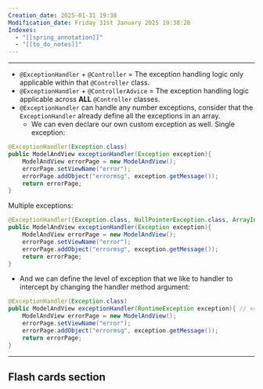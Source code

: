 ```yaml
---
Creation_date: 2025-01-31 19:38
Modification_date: Friday 31st January 2025 19:38:28
Indexes:
  - "[[spring_annotation]]"
  - "[[to_do_notes]]"
---
```


----

- `@ExceptionHandler` + `@Controller` = The exception handling logic only applicable within that `@Controller` class.
- `@ExceptionHandler` + `@ControllerAdvice` = The exception handling logic applicable across **ALL** `@Controller` classes.
- `@ExceptionHandler` can handle any number exceptions, consider that the `ExceptionHandler` already define all the exceptions in an array.
	- We can even declare our own custom exception as well.
Single exception:
```java
@ExceptionHandler(Exception.class)  
public ModelAndView exceptionHandler(Exception exception){  
    ModelAndView errorPage = new ModelAndView();  
    errorPage.setViewName("error");  
    errorPage.addObject("errormsg", exception.getMessage());  
    return errorPage;  
}
```

Multiple exceptions:
```java
@ExceptionHandler({Exception.class, NullPointerException.class, ArrayIndexOutOfBoundsException.class})  
public ModelAndView exceptionHandler(Exception exception){  
    ModelAndView errorPage = new ModelAndView();  
    errorPage.setViewName("error");  
    errorPage.addObject("errormsg", exception.getMessage());  
    return errorPage;  
}
```

- And we can define the level of exception that we like to handler to intercept by changing the handler method argument:
```java
@ExceptionHandler(Exception.class)  
public ModelAndView exceptionHandler(RuntimeException exception){ // <<---
    ModelAndView errorPage = new ModelAndView();  
    errorPage.setViewName("error");  
    errorPage.addObject("errormsg", exception.getMessage());  
    return errorPage;  
}
```


















---
## Flash cards section
